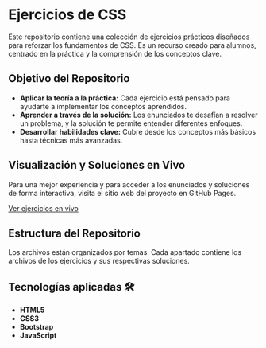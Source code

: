 
# Ejercicios de CSS

Este repositorio contiene una colección de ejercicios prácticos diseñados para reforzar los fundamentos de CSS. Es un recurso creado para alumnos, centrado en la práctica y la comprensión de los conceptos clave.

## Objetivo del Repositorio

* **Aplicar la teoría a la práctica:** Cada ejercicio está pensado para ayudarte a implementar los conceptos aprendidos.
* **Aprender a través de la solución:** Los enunciados te desafían a resolver un problema, y la solución te permite entender diferentes enfoques.
* **Desarrollar habilidades clave:** Cubre desde los conceptos más básicos hasta técnicas más avanzadas.

## Visualización y Soluciones en Vivo

Para una mejor experiencia y para acceder a los enunciados y soluciones de forma interactiva, visita el sitio web del proyecto en GitHub Pages.

[Ver ejercicios en vivo](https://heipry.github.io/EjerciciosCSS/)

## Estructura del Repositorio

Los archivos están organizados por temas. Cada apartado contiene los archivos de los ejercicios y sus respectivas soluciones.

## Tecnologías aplicadas 🛠️

* **HTML5**
* **CSS3**
* **Bootstrap**
* **JavaScript**
